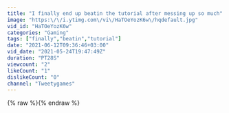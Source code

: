 ```yaml
---
title: "I finally end up beatin the tutorial after messing up so much"
image: "https:\/\/i.ytimg.com\/vi\/HaTOeYozK6w\/hqdefault.jpg"
vid_id: "HaTOeYozK6w"
categories: "Gaming"
tags: ["finally","beatin","tutorial"]
date: "2021-06-12T09:36:46+03:00"
vid_date: "2021-05-24T19:47:49Z"
duration: "PT28S"
viewcount: "2"
likeCount: "1"
dislikeCount: "0"
channel: "Tweetygames"
---
```

{% raw %}{% endraw %}
